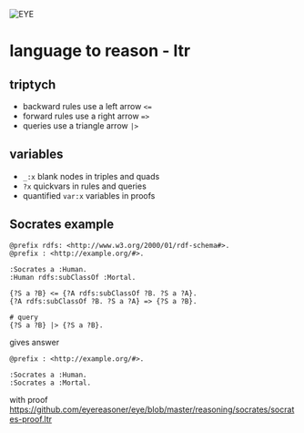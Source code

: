 ![EYE](https://josd.github.io/images/eye.png)

# language to reason - ltr

## triptych

- backward rules use a left arrow `<=`
- forward rules use a right arrow `=>`
- queries use a triangle arrow `|>`

## variables

- `_:x` blank nodes in triples and quads
- `?x` quickvars in rules and queries
- quantified `var:x` variables in proofs

## Socrates example

```
@prefix rdfs: <http://www.w3.org/2000/01/rdf-schema#>.
@prefix : <http://example.org/#>.

:Socrates a :Human.
:Human rdfs:subClassOf :Mortal.

{?S a ?B} <= {?A rdfs:subClassOf ?B. ?S a ?A}.
{?A rdfs:subClassOf ?B. ?S a ?A} => {?S a ?B}.

# query
{?S a ?B} |> {?S a ?B}.
```

gives answer

```
@prefix : <http://example.org/#>.

:Socrates a :Human.
:Socrates a :Mortal.
```

with proof https://github.com/eyereasoner/eye/blob/master/reasoning/socrates/socrates-proof.ltr
